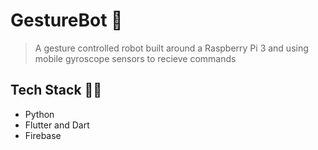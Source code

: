 # GestureBot 🤖

> A gesture controlled robot built around a Raspberry Pi 3 and using mobile gyroscope sensors to recieve commands

## Tech Stack 👨‍💻

- Python
- Flutter and Dart
- Firebase
